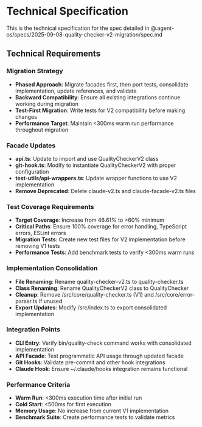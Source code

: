 # Technical Specification

This is the technical specification for the spec detailed in @.agent-os/specs/2025-09-08-quality-checker-v2-migration/spec.md

## Technical Requirements

### Migration Strategy
- **Phased Approach**: Migrate facades first, then port tests, consolidate implementation, update references, and validate
- **Backward Compatibility**: Ensure all existing integrations continue working during migration
- **Test-First Migration**: Write tests for V2 compatibility before making changes
- **Performance Target**: Maintain <300ms warm run performance throughout migration

### Facade Updates
- **api.ts**: Update to import and use QualityCheckerV2 class
- **git-hook.ts**: Modify to instantiate QualityCheckerV2 with proper configuration
- **test-utils/api-wrappers.ts**: Update wrapper functions to use V2 implementation
- **Remove Deprecated**: Delete claude-v2.ts and claude-facade-v2.ts files

### Test Coverage Requirements
- **Target Coverage**: Increase from 46.61% to >60% minimum
- **Critical Paths**: Ensure 100% coverage for error handling, TypeScript errors, ESLint errors
- **Migration Tests**: Create new test files for V2 implementation before removing V1 tests
- **Performance Tests**: Add benchmark tests to verify <300ms warm runs

### Implementation Consolidation
- **File Renaming**: Rename quality-checker-v2.ts to quality-checker.ts
- **Class Renaming**: Rename QualityCheckerV2 class to QualityChecker
- **Cleanup**: Remove /src/core/quality-checker.ts (V1) and /src/core/error-parser.ts if unused
- **Export Updates**: Modify /src/index.ts to export consolidated implementation

### Integration Points
- **CLI Entry**: Verify bin/quality-check command works with consolidated implementation  
- **API Facade**: Test programmatic API usage through updated facade
- **Git Hooks**: Validate pre-commit and other hook integrations
- **Claude Hook**: Ensure ~/.claude/hooks integration remains functional

### Performance Criteria
- **Warm Run**: <300ms execution time after initial run
- **Cold Start**: <500ms for first execution
- **Memory Usage**: No increase from current V1 implementation
- **Benchmark Suite**: Create performance tests to validate metrics